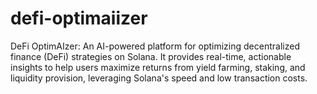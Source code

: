 # defi-optimaiizer
DeFi OptimAIzer: An AI-powered platform for optimizing decentralized finance (DeFi) strategies on Solana. It provides real-time, actionable insights to help users maximize returns from yield farming, staking, and liquidity provision, leveraging Solana's speed and low transaction costs.

